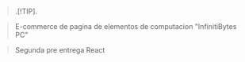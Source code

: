 > .[!TIP].

>E-commerce de pagina de elementos de computacion "InfinitiBytes PC"

>Segunda pre entrega React